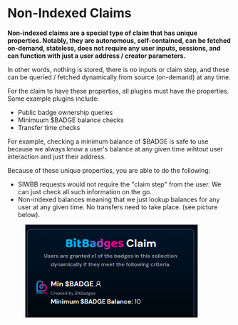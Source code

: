 # Non-Indexed Claims

**Non-indexed claims are a special type of claim that has unique properties. Notably, they are autonomous, self-contained, can be fetched on-demand, stateless, does not require any user inputs, sessions, and can function with just a user address / creator parameters.**&#x20;

In other words, nothing is stored, there is no inputs or claim step, and these can be queried / fetched dynamically from source (on-demand) at any time.

For the claim to have these properties, all plugins must have the properties. Some example plugins include:

* Public badge ownership queries
* Minimuum $BADGE balance checks
* Transfer time checks

For example, checking a minimum balance of $BADGE is safe to use because we always know a user's balance at any given time wihtout user interaction and just their address.



Because of these unique properties, you are able to do the following:

* SIWBB requests would not require the "claim step" from the user. We can just check all such information on the go.
* Non-indexed balances meaning that we just lookup balances for any user at any given time. No transfers need to take place. (see picture below).

<figure><img src="../../.gitbook/assets/image (2).png" alt=""><figcaption></figcaption></figure>
